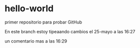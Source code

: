 # hello-world
primer repositorio para probar GitHub

En este branch estoy tipeaando cambios el 25-mayo a las 16:27

un comentario mas a las 16:29
